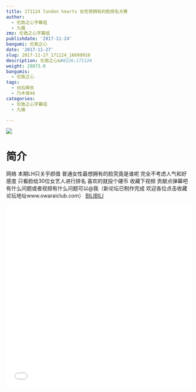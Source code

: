 ```yaml
---
title: 171124 london hearts 女性想拥有的脸排名大赛
author:
  - 伦敦之心字幕组
  - 九條
zmz: 伦敦之心字幕组
publishdate: '2017-11-24'
bangumi: 伦敦之心
date: '2017-11-27'
slug: 2017-11-27_171124_16699910
description: 伦敦之心&#8226;171124
weight: 28873.0
bangumis:
  - 伦敦之心
tags:
  - 白石麻衣
  - 乃木坂46
categories:
  - 伦敦之心字幕组
  - 九條

---
```

![](https://i.imgur.com/Zs1eO4X.png)
# 简介  
网络
本期LH只关乎颜值 普通女性最想拥有的脸究竟是谁呢 完全不考虑人气和好感度 只看脸给30位女艺人进行排名 喜欢的就投个硬币 收藏下视频 贡献点弹幕吧 有什么问题或者视频有什么问题可以@我（新论坛已制作完成 欢迎各位点击收藏 论坛地址www.owaraiclub.com）
  [BILIBILI](https://www.bilibili.com/video/av16699910/)

<div class="vcontainer">  <iframe class="video" src="//www.bilibili.com/blackboard/player.html?aid=16699910" width="100%" height="500" frameborder="0" allowfullscreen="allowfullscreen"></iframe></div>
